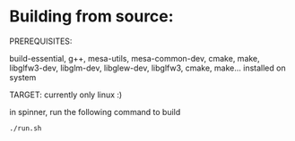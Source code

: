# Building from source:

PREREQUISITES:

build-essential, g++, mesa-utils, mesa-common-dev, cmake, make, libglfw3-dev, libglm-dev, libglew-dev, libglfw3, cmake, make...  installed on system


TARGET:
currently only linux :)

in spinner, run the following command to build
```
./run.sh
```
